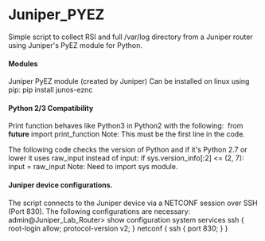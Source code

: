 # Juniper_PYEZ
Simple script to collect RSI and full /var/log directory from a Juniper router using Juniper's PyEZ module for Python.

#### Modules
Juniper PyEZ module (created by Juniper)
Can be installed on linux using pip:
  pip install junos-eznc

#### Python 2/3 Compatibility
Print function behaves like Python3 in Python2 with the following:
  from __future__ import print_function
Note: This must be the first line in the code.

The following code checks the version of Python and if it's Python 2.7 or lower it uses raw_input instead of input:
  if sys.version_info[:2] <= (2, 7):
	  input = raw_input
Note: Need to import sys module.

#### Juniper device configurations.
The script connects to the Juniper device via a NETCONF session over SSH (Port 830).
The following configurations are necessary:
admin@Juniper_Lab_Router> show configuration system services
ssh {
    root-login allow;
    protocol-version v2;
}
netconf {
    ssh {
        port 830;
    }
}
